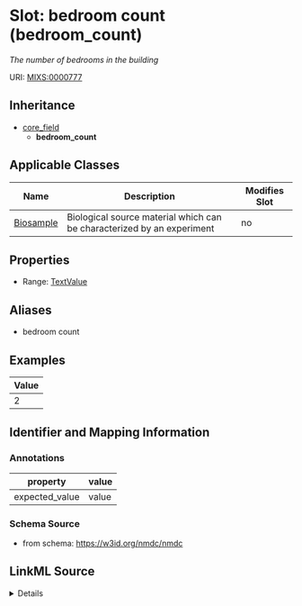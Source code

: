 # Slot: bedroom count (bedroom_count)


_The number of bedrooms in the building_



URI: [MIXS:0000777](https://w3id.org/mixs/0000777)




## Inheritance

* [core_field](core_field.md)
    * **bedroom_count**





## Applicable Classes

| Name | Description | Modifies Slot |
| --- | --- | --- |
[Biosample](Biosample.md) | Biological source material which can be characterized by an experiment |  no  |







## Properties

* Range: [TextValue](TextValue.md)



## Aliases


* bedroom count




## Examples

| Value |
| --- |
| 2 |

## Identifier and Mapping Information





### Annotations

| property | value |
| --- | --- |
| expected_value | value || occurrence | 1 |



### Schema Source


* from schema: https://w3id.org/nmdc/nmdc




## LinkML Source

<details>
```yaml
name: bedroom_count
annotations:
  expected_value:
    tag: expected_value
    value: value
  occurrence:
    tag: occurrence
    value: '1'
description: The number of bedrooms in the building
title: bedroom count
examples:
- value: '2'
from_schema: https://w3id.org/nmdc/nmdc
aliases:
- bedroom count
rank: 1000
is_a: core field
slot_uri: MIXS:0000777
multivalued: false
alias: bedroom_count
domain_of:
- Biosample
range: TextValue

```
</details>